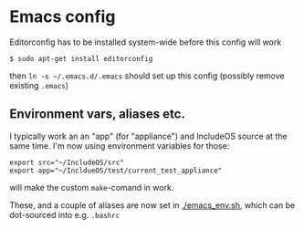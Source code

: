 # Emacs config

Editorconfig has to be installed system-wide before this config will work

`$ sudo apt-get install editorconfig`

then `ln -s ~/.emacs.d/.emacs` should set up this config (possibly remove existing `.emacs`)

## Environment vars, aliases etc. 
I typically work an an "app" (for "appliance") and IncludeOS source at the same time. I'm now using environment variables for those:

```
export src="~/IncludeOS/src"
export app="~/IncldueOS/test/current_test_appliance"
```
will make the custom `make`-comand in work. 

These, and a couple of aliases are now set in [./emacs_env.sh](), which can be dot-sourced into e.g. `.bashrc`